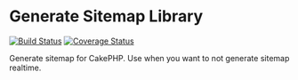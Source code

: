 Generate Sitemap Library
=======================

[![Build Status](https://travis-ci.org/maki674/cake_GenerateSitemap.svg?branch=master)](https://travis-ci.org/maki674/cake_GenerateSitemap)
[![Coverage Status](https://coveralls.io/repos/maki674/cake_GenerateSitemap/badge.png)](https://coveralls.io/r/maki674/cake_GenerateSitemap)

Generate sitemap for CakePHP. Use when you want to not generate sitemap realtime.
